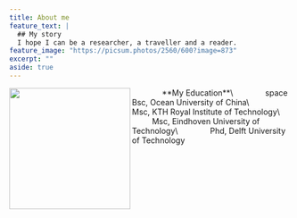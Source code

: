 ```yaml
---
title: About me
feature_text: |
  ## My story
  I hope I can be a researcher, a traveller and a reader.
feature_image: "https://picsum.photos/2560/600?image=873"
excerpt: ""
aside: true
---
```


<img src="https://media-exp1.licdn.com/dms/image/D4D03AQE7uX2AJwOgWw/profile-displayphoto-shrink_800_800/0/1643229835687?e=1675900800&v=beta&t=c_GLHH0bS1t09uGHaIF1Gcr-HAGQvMA04DijBqRHdKE" width="217" align="left"/> 
&emsp; &emsp; &emsp; **My Education**\
&emsp; &emsp; &emsp; space Bsc, Ocean University of China\
&emsp; &emsp; &emsp;  Msc, KTH Royal Institute of Technology\
&emsp; &emsp; &emsp;  Msc, Eindhoven University of Technology\
&emsp; &emsp; &emsp;  Phd, Delft University of Technology

